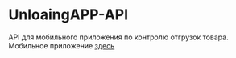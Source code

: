 # UnloaingAPP-API
API для мобильного приложения по контролю отгрузок товара.
Мобильное приложение [здесь](https://github.com/Vlad202/UnloaingAPP/)
